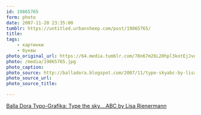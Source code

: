 ```yaml
---
id: 19865765
form: photo
date: 2007-11-20 23:35:00
tumblr: https://untitled.urbansheep.com/post/19865765/
title:
tags:
    - картинки
    - буквы
photo_original_url: https://64.media.tumblr.com/78n67m26L20hpl3kotEjJvqu_1280.jpg
photo: /media/19865765.jpg
photo_caption: 
photo_source: http://balladora.blogspot.com/2007/11/type-skyabc-by-lisa-rienermann.html
photo_source_url:
photo_source_title:

---
```


<p><a href="http://balladora.blogspot.com/2007/11/type-skyabc-by-lisa-rienermann.html">Balla Dora Typo-Grafika: Type the sky….ABC by Lisa Rienermann</a></p>
